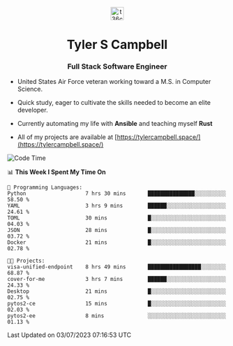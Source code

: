 <p align="center">
<a href="https://www.linkedin.com/in/t36campbell" target="blank"><img align="center" src="https://ik.imagekit.io/t36campbell/Portfolio/linkedin.png.original_m8bbGgPh6.png" alt="t36campbell" height="30" width="30" /></a>
</p>
<h1 align="center">Tyler S Campbell</h1>
<h3 align="center">Full Stack Software Engineer</h3>

* United States Air Force veteran working toward a M.S. in Computer Science.

* Quick study, eager to cultivate the skills needed to become an elite developer.

* Currently automating my life with **Ansible** and teaching myself **Rust**

* All of my projects are available at [https://tylercampbell.space/](https://tylercampbell.space/)

<!--START_SECTION:waka-->
![Code Time](http://img.shields.io/badge/Code%20Time-2%2C600%20hrs%2046%20mins-blue)

📊 **This Week I Spent My Time On** 

```text
💬 Programming Languages: 
Python                   7 hrs 30 mins       ███████████████░░░░░░░░░░   58.50 % 
YAML                     3 hrs 9 mins        ██████░░░░░░░░░░░░░░░░░░░   24.61 % 
TOML                     30 mins             █░░░░░░░░░░░░░░░░░░░░░░░░   04.03 % 
JSON                     28 mins             █░░░░░░░░░░░░░░░░░░░░░░░░   03.72 % 
Docker                   21 mins             █░░░░░░░░░░░░░░░░░░░░░░░░   02.78 % 

🐱‍💻 Projects: 
visa-unified-endpoint    8 hrs 49 mins       █████████████████░░░░░░░░   68.87 % 
cover-for-me             3 hrs 7 mins        ██████░░░░░░░░░░░░░░░░░░░   24.33 % 
Desktop                  21 mins             █░░░░░░░░░░░░░░░░░░░░░░░░   02.75 % 
pytos2-ce                15 mins             █░░░░░░░░░░░░░░░░░░░░░░░░   02.03 % 
pytos2-ee                8 mins              ░░░░░░░░░░░░░░░░░░░░░░░░░   01.13 % 
```


 Last Updated on 03/07/2023 07:16:53 UTC
<!--END_SECTION:waka-->
